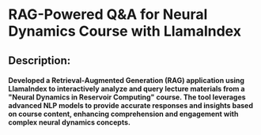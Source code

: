# RAG-Powered Q&A for Neural Dynamics Course with LlamaIndex
## Description:
#### Developed a Retrieval-Augmented Generation (RAG) application using LlamaIndex to interactively analyze and query lecture materials from a "Neural Dynamics in Reservoir Computing" course. The tool leverages advanced NLP models to provide accurate responses and insights based on course content, enhancing comprehension and engagement with complex neural dynamics concepts.






